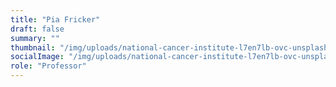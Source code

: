 ```yaml
---
title: "Pia Fricker"
draft: false
summary: ""
thumbnail: "/img/uploads/national-cancer-institute-l7en7lb-ovc-unsplash.jpg"
socialImage: "/img/uploads/national-cancer-institute-l7en7lb-ovc-unsplash.jpg"
role: "Professor"
---
```


